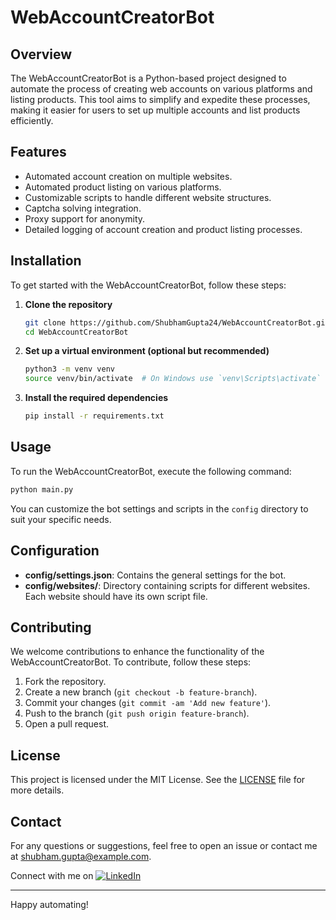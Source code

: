 # WebAccountCreatorBot

## Overview
The WebAccountCreatorBot is a Python-based project designed to automate the process of creating web accounts on various platforms and listing products. This tool aims to simplify and expedite these processes, making it easier for users to set up multiple accounts and list products efficiently.

## Features
- Automated account creation on multiple websites.
- Automated product listing on various platforms.
- Customizable scripts to handle different website structures.
- Captcha solving integration.
- Proxy support for anonymity.
- Detailed logging of account creation and product listing processes.

## Installation
To get started with the WebAccountCreatorBot, follow these steps:

1. **Clone the repository**
   ```bash
   git clone https://github.com/ShubhamGupta24/WebAccountCreatorBot.git
   cd WebAccountCreatorBot
   ```

2. **Set up a virtual environment (optional but recommended)**
   ```bash
   python3 -m venv venv
   source venv/bin/activate  # On Windows use `venv\Scripts\activate`
   ```

3. **Install the required dependencies**
   ```bash
   pip install -r requirements.txt
   ```

## Usage
To run the WebAccountCreatorBot, execute the following command:
```bash
python main.py
```
You can customize the bot settings and scripts in the `config` directory to suit your specific needs.

## Configuration
- **config/settings.json**: Contains the general settings for the bot.
- **config/websites/**: Directory containing scripts for different websites. Each website should have its own script file.

## Contributing
We welcome contributions to enhance the functionality of the WebAccountCreatorBot. To contribute, follow these steps:

1. Fork the repository.
2. Create a new branch (`git checkout -b feature-branch`).
3. Commit your changes (`git commit -am 'Add new feature'`).
4. Push to the branch (`git push origin feature-branch`).
5. Open a pull request.

## License
This project is licensed under the MIT License. See the [LICENSE](LICENSE) file for more details.

## Contact
For any questions or suggestions, feel free to open an issue or contact me at shubham.gupta@example.com.

Connect with me on [![LinkedIn](https://img.shields.io/badge/LinkedIn-blue?style=flat&logo=linkedin)](https://www.linkedin.com/in/shubham-gupta-4930b522a)

---

Happy automating!
